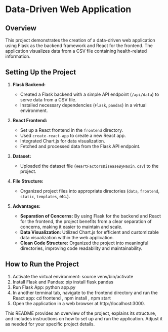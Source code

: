 # Data-Driven Web Application

## Overview

This project demonstrates the creation of a data-driven web application using Flask as the backend framework and React for the frontend. The application visualizes data from a CSV file containing health-related information.

## Setting Up the Project

1. **Flask Backend:**
   - Created a Flask backend with a simple API endpoint (`/api/data`) to serve data from a CSV file.
   - Installed necessary dependencies (`Flask`, `pandas`) in a virtual environment.

2. **React Frontend:**
   - Set up a React frontend in the `frontend` directory.
   - Used `create-react-app` to create a new React app.
   - Integrated Chart.js for data visualization.
   - Fetched and processed data from the Flask API endpoint.

3. **Dataset:**
   - Uploaded the dataset file (`HeartFactorsDiseaseByHasin.csv`) to the project.

4. **File Structure:**
   - Organized project files into appropriate directories (`data`, `frontend`, `static`, `templates`, etc.).

5. **Advantages:**
   - **Separation of Concerns:** By using Flask for the backend and React for the frontend, the project benefits from a clear separation of concerns, making it easier to maintain and scale.
   - **Data Visualization:** Utilized Chart.js for efficient and customizable data visualization within the web application.
   - **Clean Code Structure:** Organized the project into meaningful directories, improving code readability and maintainability.

## How to Run the Project

1. Activate the virtual environment:
   source venv/bin/activate 
2. Install Flask and Pandas:
   pip install flask pandas
3. Run Flask App:
   python app.py
4. In another terminal tab, navigate to the frontend directory and run the React app:
   cd frontend
   , npm install
   , npm start
5. Open the application in a web browser at http://localhost:3000.

This README provides an overview of the project, explains its structure, and includes instructions on how to set up and run the application. Adjust it as needed for your specific project details.






